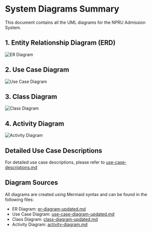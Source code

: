 # System Diagrams Summary

This document contains all the UML diagrams for the NPRU Admission System.

## 1. Entity Relationship Diagram (ERD)

![ER Diagram](er-diagram-updated.png)

## 2. Use Case Diagram

![Use Case Diagram](use-case-diagram-updated.png)

## 3. Class Diagram

![Class Diagram](class-diagram-updated.png)

## 4. Activity Diagram

![Activity Diagram](activity-diagram.png)

## Detailed Use Case Descriptions

For detailed use case descriptions, please refer to [use-case-descriptions.md](use-case-descriptions.md)

## Diagram Sources

All diagrams are created using Mermaid syntax and can be found in the following files:
- ER Diagram: [er-diagram-updated.md](er-diagram-updated.md)
- Use Case Diagram: [use-case-diagram-updated.md](use-case-diagram-updated.md)
- Class Diagram: [class-diagram-updated.md](class-diagram-updated.md)
- Activity Diagram: [activity-diagram.md](activity-diagram.md)